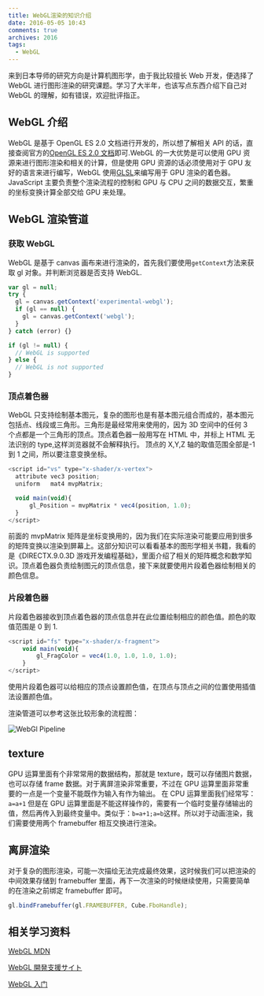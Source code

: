 ```yaml
---
title: WebGL渲染的知识介绍
date: 2016-05-05 10:43
comments: true
archives: 2016
tags:
  - WebGL
---
```


来到日本导师的研究方向是计算机图形学，由于我比较擅长 Web 开发，便选择了 WebGL 进行图形渲染的研究课题。学习了大半年，也该写点东西介绍下自己对 WebGL 的理解，如有错误，欢迎批评指正。

## WebGL 介绍

WebGL 是基于 OpenGL ES 2.0 文档进行开发的，所以想了解相关 API 的话，直接查阅官方的[OpenGL ES 2.0 文档](https://www.khronos.org/registry/gles/specs/2.0/es_full_spec_2.0.25.pdf)即可.WebGL 的一大优势是可以使用 GPU 资源来进行图形渲染和相关的计算，但是使用 GPU 资源的话必须使用对于 GPU 友好的语言来进行编写，WebGL 使用[GLSL](https://en.wikipedia.org/wiki/OpenGL_Shading_Language)来编写用于 GPU 渲染的着色器。
JavaScript 主要负责整个渲染流程的控制和 GPU 与 CPU 之间的数据交互，繁重的坐标变换计算全部交给 GPU 来处理。

## WebGL 渲染管道

### 获取 WebGL

WebGL 是基于 canvas 画布来进行渲染的，首先我们要使用`getContext`方法来获取 gl 对象。并判断浏览器是否支持 WebGL.

```js
var gl = null;
try {
  gl = canvas.getContext('experimental-webgl');
  if (gl == null) {
    gl = canvas.getContext('webgl');
  }
} catch (error) {}

if (gl != null) {
  // WebGL is supported
} else {
  // WebGL is not supported
}
```

### 顶点着色器

WebGL 只支持绘制基本图元，复杂的图形也是有基本图元组合而成的，基本图元包括点、线段或三角形。三角形是最经常用来使用的，因为 3D 空间中的任何 3 个点都是一个三角形的顶点。顶点着色器一般用写在 HTML 中，并标上 HTML 无法识别的 type,这样浏览器就不会解释执行。
顶点的 X,Y,Z 轴的取值范围全部是-1 到 1 之间，所以要注意变换坐标。

```js
<script id="vs" type="x-shader/x-vertex">
  attribute vec3 position;
  uniform   mat4 mvpMatrix;

  void main(void){
      gl_Position = mvpMatrix * vec4(position, 1.0);
  }
</script>
```

前面的 mvpMatrix 矩阵是坐标变换用的，因为我们在实际渲染可能要应用到很多的矩阵变换以渲染到屏幕上。这部分知识可以看看基本的图形学相关书籍，我看的是《DIRECTX.9.0.3D 游戏开发编程基础》，里面介绍了相关的矩阵概念和数学知识。顶点着色器负责绘制图元的顶点信息，接下来就要使用片段着色器绘制相关的颜色信息。

### 片段着色器

片段着色器接收到顶点着色器的顶点信息并在此位置绘制相应的颜色值。颜色的取值范围是 0 到 1.

```js
<script id="fs" type="x-shader/x-fragment">
    void main(void){
        gl_FragColor = vec4(1.0, 1.0, 1.0, 1.0);
    }
</script>
```

使用片段着色器可以给相应的顶点设置颜色值，在顶点与顶点之间的位置使用插值法设置颜色值。

渲染管道可以参考这张比较形象的流程图：

![WebGl Pipeline](~@assets/webgl_graphics_pipeline.jpg)

## texture

GPU 运算里面有个非常常用的数据结构，那就是 texture，既可以存储图片数据，也可以存储 frame 数据。对于离屏渲染非常重要，不过在 GPU 运算里面非常重要的一点是一个变量不能既作为输入有作为输出。
在 CPU 运算里面我们经常写： `a=a+1` 但是在 GPU 运算里面是不能这样操作的，需要有一个临时变量存储输出的值，然后再传入到最终变量中。类似于：`b=a+1;a=b`这样。所以对于动画渲染，我们需要使用两个 framebuffer
相互交换进行渲染。

## 离屏渲染

对于复杂的图形渲染，可能一次描绘无法完成最终效果，这时候我们可以把渲染的中间效果存储到 framebuffer 里面，再下一次渲染的时候继续使用，只需要简单的在渲染之前绑定 framebuffer 即可。

```js
gl.bindFramebuffer(gl.FRAMEBUFFER, Cube.FboHandle);
```

## 相关学习资料

[WebGL MDN](https://developer.mozilla.org/en-US/docs/Web/API/WebGL_API)

[WebGL 開発支援サイト](https://wgld.org/)

[WebGL 入门](http://blog.csdn.net/column/details/webgl.html)
